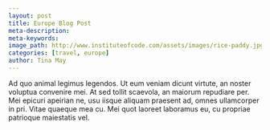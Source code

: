 ```yaml
---
layout: post
title: Europe Blog Post
meta-description:
meta-keywords:
image_path: http://www.instituteofcode.com/assets/images/rice-paddy.jpg
categories: [travel, europe]
author: Tina May
---
```


Ad quo animal legimus legendos. Ut eum veniam dicunt virtute, an noster voluptua convenire mei. At sed tollit scaevola, an maiorum repudiare per. Mei epicuri apeirian ne, usu iisque aliquam praesent ad, omnes ullamcorper in pri. Vitae quaeque mea cu. Mei quot laoreet laboramus eu, cu propriae patrioque maiestatis vel.
